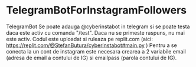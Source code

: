 # TelegramBotForInstagramFollowers
TelegramBot 
Se poate adauga @cyberinstabot in telegram si se poate testa daca este activ cu comanda "/test". Daca nu se primeste raspuns, nu mai este activ.
Codul este uploadat si ruleaza pe replit.com (aici: https://replit.com/@StefanButura/cyberinstabot#main.py )
Pentru a se conecta la un cont de instagram este necesara crearea a 2 variabile email (adresa de email a contului de IG) si emailpass (parola contului de IG).
